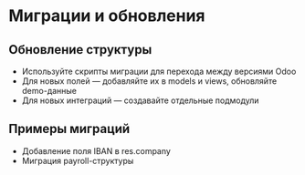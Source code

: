 # Миграции и обновления

## Обновление структуры
- Используйте скрипты миграции для перехода между версиями Odoo
- Для новых полей — добавляйте их в models и views, обновляйте demo-данные
- Для новых интеграций — создавайте отдельные подмодули

## Примеры миграций
- Добавление поля IBAN в res.company
- Миграция payroll-структуры

